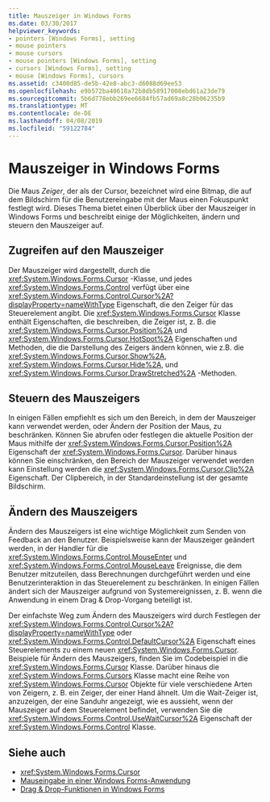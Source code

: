 ```yaml
---
title: Mauszeiger in Windows Forms
ms.date: 03/30/2017
helpviewer_keywords:
- pointers [Windows Forms], setting
- mouse pointers
- mouse cursors
- mouse pointers [Windows Forms], setting
- cursors [Windows Forms], setting
- mouse [Windows Forms], cursors
ms.assetid: c3400d85-de5b-42e8-abc3-d6088d69ee53
ms.openlocfilehash: e9b572ba40618a72b8db58917008ebd61a23de79
ms.sourcegitcommit: 5b6d778ebb269ee6684fb57ad69a8c28b06235b9
ms.translationtype: MT
ms.contentlocale: de-DE
ms.lasthandoff: 04/08/2019
ms.locfileid: "59122784"
---
```

# <a name="mouse-pointers-in-windows-forms"></a>Mauszeiger in Windows Forms
Die Maus *Zeiger*, der als der Cursor, bezeichnet wird eine Bitmap, die auf dem Bildschirm für die Benutzereingabe mit der Maus einen Fokuspunkt festlegt wird. Dieses Thema bietet einen Überblick über der Mauszeiger in Windows Forms und beschreibt einige der Möglichkeiten, ändern und steuern den Mauszeiger auf.  
  
## <a name="accessing-the-mouse-pointer"></a>Zugreifen auf den Mauszeiger  
 Der Mauszeiger wird dargestellt, durch die <xref:System.Windows.Forms.Cursor> -Klasse, und jedes <xref:System.Windows.Forms.Control> verfügt über eine <xref:System.Windows.Forms.Control.Cursor%2A?displayProperty=nameWithType> Eigenschaft, die den Zeiger für das Steuerelement angibt. Die <xref:System.Windows.Forms.Cursor> Klasse enthält Eigenschaften, die beschreiben, die Zeiger ist, z. B. die <xref:System.Windows.Forms.Cursor.Position%2A> und <xref:System.Windows.Forms.Cursor.HotSpot%2A> Eigenschaften und Methoden, die die Darstellung des Zeigers ändern können, wie z.B. die <xref:System.Windows.Forms.Cursor.Show%2A>, <xref:System.Windows.Forms.Cursor.Hide%2A>, und <xref:System.Windows.Forms.Cursor.DrawStretched%2A> -Methoden.  
  
## <a name="controlling-the-mouse-pointer"></a>Steuern des Mauszeigers  
 In einigen Fällen empfiehlt es sich um den Bereich, in dem der Mauszeiger kann verwendet werden, oder Ändern der Position der Maus, zu beschränken. Können Sie abrufen oder festlegen die aktuelle Position der Maus mithilfe der <xref:System.Windows.Forms.Cursor.Position%2A> Eigenschaft der <xref:System.Windows.Forms.Cursor>. Darüber hinaus können Sie einschränken, den Bereich der Mauszeiger verwendet werden kann Einstellung werden die <xref:System.Windows.Forms.Cursor.Clip%2A> Eigenschaft. Der Clipbereich, in der Standardeinstellung ist der gesamte Bildschirm.  
  
## <a name="changing-the-mouse-pointer"></a>Ändern des Mauszeigers  
 Ändern des Mauszeigers ist eine wichtige Möglichkeit zum Senden von Feedback an den Benutzer. Beispielsweise kann der Mauszeiger geändert werden, in der Handler für die <xref:System.Windows.Forms.Control.MouseEnter> und <xref:System.Windows.Forms.Control.MouseLeave> Ereignisse, die dem Benutzer mitzuteilen, dass Berechnungen durchgeführt werden und eine Benutzerinteraktion in das Steuerelement zu beschränken. In einigen Fällen ändert sich der Mauszeiger aufgrund von Systemereignissen, z. B. wenn die Anwendung in einem Drag & Drop-Vorgang beteiligt ist.  
  
 Der einfachste Weg zum Ändern des Mauszeigers wird durch Festlegen der <xref:System.Windows.Forms.Control.Cursor%2A?displayProperty=nameWithType> oder <xref:System.Windows.Forms.Control.DefaultCursor%2A> Eigenschaft eines Steuerelements zu einem neuen <xref:System.Windows.Forms.Cursor>. Beispiele für Ändern des Mauszeigers, finden Sie im Codebeispiel in die <xref:System.Windows.Forms.Cursor> Klasse. Darüber hinaus die <xref:System.Windows.Forms.Cursors> Klasse macht eine Reihe von <xref:System.Windows.Forms.Cursor> Objekte für viele verschiedene Arten von Zeigern, z. B. ein Zeiger, der einer Hand ähnelt. Um die Wait-Zeiger ist, anzuzeigen, der eine Sanduhr angezeigt, wie es aussieht, wenn der Mauszeiger auf dem Steuerelement befindet, verwenden Sie die <xref:System.Windows.Forms.Control.UseWaitCursor%2A> Eigenschaft der <xref:System.Windows.Forms.Control> Klasse.  
  
## <a name="see-also"></a>Siehe auch

- <xref:System.Windows.Forms.Cursor>
- [Mauseingabe in einer Windows Forms-Anwendung](mouse-input-in-a-windows-forms-application.md)
- [Drag &amp; Drop-Funktionen in Windows Forms](drag-and-drop-functionality-in-windows-forms.md)
